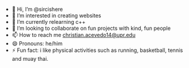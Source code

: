 - 👋 Hi, I’m @sircishere
- 👀 I’m interested in creating websites
- 🌱 I’m currently relearning c++
- 💞️ I’m looking to collaborate on fun projects with kind, fun people
- 📫 How to reach me christian.acevedo14@upr.edu
- 😄 Pronouns: he/him
- ⚡ Fun fact: i like physical activities such as running, basketball, tennis and muay thai.

<!---
sircishere/sircishere is a ✨ special ✨ repository because its `README.md` (this file) appears on your GitHub profile.
You can click the Preview link to take a look at your changes.
--->

